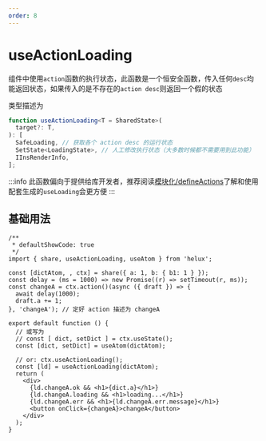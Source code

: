 ```yaml
---
order: 8
---
```


# useActionLoading

组件中使用`action`函数的执行状态，此函数是一个恒安全函数，传入任何`desc`均能返回状态，如果传入的是不存在的`action desc`则返回一个假的状态

类型描述为

```ts
function useActionLoading<T = SharedState>(
  target?: T,
): [
  SafeLoading, // 获取各个 action desc 的运行状态
  SetState<LoadingState>, // 人工修改执行状态（大多数时候都不需要用到此功能）
  IInsRenderInfo,
];
```

:::info
此函数偏向于提供给库开发者，推荐阅读[模块化/defineActions](/guide/modular#defineactions)了解和使用配套生成的`useLoading`会更方便
:::

## 基础用法

```tsx
/**
 * defaultShowCode: true
 */
import { share, useActionLoading, useAtom } from 'helux';

const [dictAtom, , ctx] = share({ a: 1, b: { b1: 1 } });
const delay = (ms = 1000) => new Promise((r) => setTimeout(r, ms));
const changeA = ctx.action()(async ({ draft }) => {
  await delay(1000);
  draft.a += 1;
}, 'changeA'); // 定好 action 描述为 changeA

export default function () {
  // 或写为
  // const [ dict, setDict ] = ctx.useState();
  const [dict, setDict] = useAtom(dictAtom);

  // or: ctx.useActionLoading();
  const [ld] = useActionLoading(dictAtom);
  return (
    <div>
      {ld.changeA.ok && <h1>{dict.a}</h1>}
      {ld.changeA.loading && <h1>loading...</h1>}
      {ld.changeA.err && <h1>{ld.changeA.err.message}</h1>}
      <button onClick={changeA}>changeA</button>
    </div>
  );
}
```
